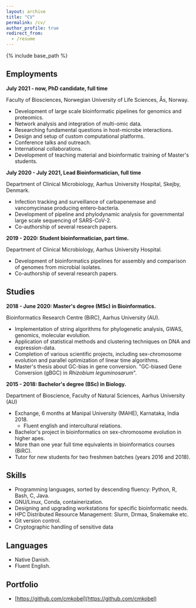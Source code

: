```yaml
---
layout: archive
title: "CV"
permalink: /cv/
author_profile: true
redirect_from:
  - /resume
---
```


{% include base_path %}




## Employments

**July 2021 - now, PhD candidate, full time**

Faculty of Biosciences, Norwegian University of Life Sciences, Ås, Norway.

  - Development of large scale bioinformatic pipelines for genomics and proteomics.
  - Network analysis and integration of multi-omic data.
  - Researching fundamental questions in host-microbe interactions.
  - Design and setup of custom computational platforms.
  - Conference talks and outreach.
  - International collaborations.
  - Development of teaching material and bioinformatic training of Master's students.


**July 2020 - July 2021, Lead Bioinformatician, full time**

Department of Clinical Microbiology, Aarhus University Hospital, Skejby, Denmark.

  - Infection tracking and surveillance of carbapenemase and vancomycinase producing entero-bacteria.
  - Development of pipeline and phylodynamic analysis for governmental large scale sequencing of SARS-CoV-2.
  - Co-authorship of several research papers.

**2019 - 2020: Student bioinformatician, part time.**

Department of Clinical Microbiology, Aarhus University Hospital.

  - Development of bioinformatics pipelines for assembly and comparison of genomes from microbial isolates.
  - Co-authorship of several research papers.
  

## Studies

**2018 - June 2020: Master's degree (MSc) in Bioinformatics.**

Bioinformatics Research Centre (BiRC), Aarhus University (AU).

  - Implementation of string algorithms for phylogenetic analysis, GWAS, genomics, molecular evolution.
  - Application of statistical methods and clustering techniques on DNA and expression-data.
  - Completion of various scientific projects, including sex-chromosome evolution and parallel optimization of linear time algorithms.
  - Master's thesis about GC-bias in gene conversion. "GC-biased Gene Conversion (gBGC) in *Rhizobium leguminosarum*".

  

**2015 - 2018: Bachelor's degree (BSc) in Biology.**

Department of Bioscience, Faculty of Natural Sciences, Aarhus University (AU)

  - Exchange, 6 months at Manipal University (MAHE), Karnataka, India 2018.
    - Fluent english and intercultural relations.
  - Bachelor's project in bioinformatics on sex-chromosome evolution in higher apes.
  - More than one year full time equivalents in bioinformatics courses (BiRC). 
  - Tutor for new students for two freshmen batches (years 2016 and 2018).



## Skills

  - Programming languages, sorted by descending fluency: Python, R, Bash, C, Java.
  - GNU/Linux, Conda, containerization.
  - Designing and upgrading workstations for specific bioinformatic needs.
  - HPC Distributed Resource Management: Slurm, Drmaa, Snakemake etc.
  - Git version control.
  - Cryptographic handling of sensitive data



## Languages

  - Native Danish.
  - Fluent English.

  

## Portfolio

  - [https://github.com/cmkobel](https://github.com/cmkobel)




